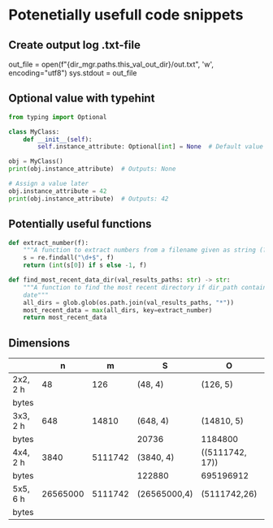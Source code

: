 # Potenetially usefull code snippets

## Create output log .txt-file

out_file = open(f"{dir_mgr.paths.this_val_out_dir}/out.txt",
                 'w', encoding="utf8")
sys.stdout = out_file

## Optional value with typehint

```Python
from typing import Optional

class MyClass:
    def __init__(self):
        self.instance_attribute: Optional[int] = None  # Default value and type hint

obj = MyClass()
print(obj.instance_attribute)  # Outputs: None

# Assign a value later
obj.instance_attribute = 42
print(obj.instance_attribute)  # Outputs: 42
```

## Potentially useful functions

```python
def extract_number(f):
    """A function to extract numbers from a filename given as string (?)"""
    s = re.findall("\d+$", f)
    return (int(s[0]) if s else -1, f)
```

```python
def find_most_recent_data_dir(val_results_paths: str) -> str:
    """A function to find the most recent directory if dir_path contains
    date"""
    all_dirs = glob.glob(os.path.join(val_results_paths, "*"))
    most_recent_data = max(all_dirs, key=extract_number)
    return most_recent_data
```

## Dimensions



|          | n      | m     | S          | O              | beta         | Phi                 | Omega^drill      | Omega^step       |
|----------|-----   |-----  |---------   |---------       |---------     |-----------          |------------      |-----------       |
| 2x2, 2 h | 48     | 126   | (48, 4)    |  (126, 5)      |(48, 1)       |(48, 48, 5)          |(48, 126)         | (48, 126)        |
|    bytes |        |       |            |                |384           |11520                |48384             | 48384            |
| 3x3, 2 h | 648    |14810  | (648, 4)   |(14810, 5)      |(648, 1)      |(648, 648, 5)        |(648, 14810)      | (648, 14810)     |
|    bytes |        |       |20736       |1184800         |5184          |2099520              |76775040          | 76775040         |
| 4x4, 2 h | 3840   |5111742| (3840, 4)  |((5111742, 17)) |(3840, 1)     |(3840, 3840, 5)      |(3840, 5111742)   | (3840, 5111742)  |
|    bytes |        |       |122880      |695196912       |30720         |73728000             |19629089280       | 19629089280      |
| 5x5, 6 h |26565000|5111742|(26565000,4)|(5111742,26)    |(26565000,1)  |(26565000,26565000,5)|(26565000,5111742)|(26565000,5111742)|
|    bytes |        |       |            |                |              |                     |                  |                  |
